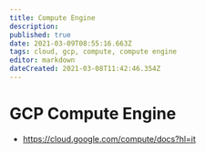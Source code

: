 ```yaml
---
title: Compute Engine
description: 
published: true
date: 2021-03-09T08:55:16.663Z
tags: cloud, gcp, compute, compute engine
editor: markdown
dateCreated: 2021-03-08T11:42:46.354Z
---
```


# GCP Compute Engine
- https://cloud.google.com/compute/docs?hl=it